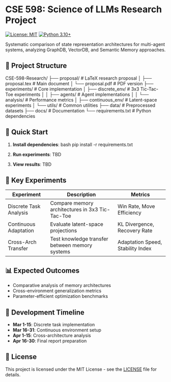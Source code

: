 # CSE 598: Science of LLMs Research Project

[![License: MIT](https://img.shields.io/badge/License-MIT-yellow.svg)](https://opensource.org/licenses/MIT)
[![Python 3.10+](https://img.shields.io/badge/python-3.10+-blue.svg)](https://www.python.org/downloads/)

Systematic comparison of state representation architectures for multi-agent systems, analyzing GraphDB, VectorDB, and Semantic Memory approaches.

## 📂 Project Structure
CSE-598-Research/
├── proposal/                  # LaTeX research proposal
│   ├── proposal.tex          # Main document
│   └── proposal.pdf          # PDF version
├── experiments/              # Core implementation
│   ├── discrete_env/         # 3x3 Tic-Tac-Toe experiments
│   │   ├── agents/          # Agent implementations
│   │   └── analysis/        # Performance metrics
│   ├── continuous_env/       # Latent-space experiments
│   └── utils/               # Common utilities
├── data/                     # Preprocessed datasets
├── docs/                     # Documentation
└── requirements.txt          # Python dependencies

## 🚀 Quick Start

1. **Install dependencies**:
bash
pip install -r requirements.txt

2. **Run experiments**:
TBD

3. **View results**:
TBD

## 🔬 Key Experiments

| Experiment | Description | Metrics |
|------------|-------------|---------|
| Discrete Task Analysis | Compare memory architectures in 3x3 Tic-Tac-Toe | Win Rate, Move Efficiency |
| Continuous Adaptation | Evaluate latent-space projections | KL Divergence, Recovery Rate |
| Cross-Arch Transfer | Test knowledge transfer between memory systems | Adaptation Speed, Stability Index |

## 📊 Expected Outcomes

- Comparative analysis of memory architectures
- Cross-environment generalization metrics
- Parameter-efficient optimization benchmarks

## 📅 Development Timeline

- **Mar 1-15**: Discrete task implementation
- **Mar 16-31**: Continuous environment setup
- **Apr 1-15**: Cross-architecture analysis
- **Apr 16-30**: Final report preparation

## 📜 License

This project is licensed under the MIT License - see the [LICENSE](LICENSE) file for details.
